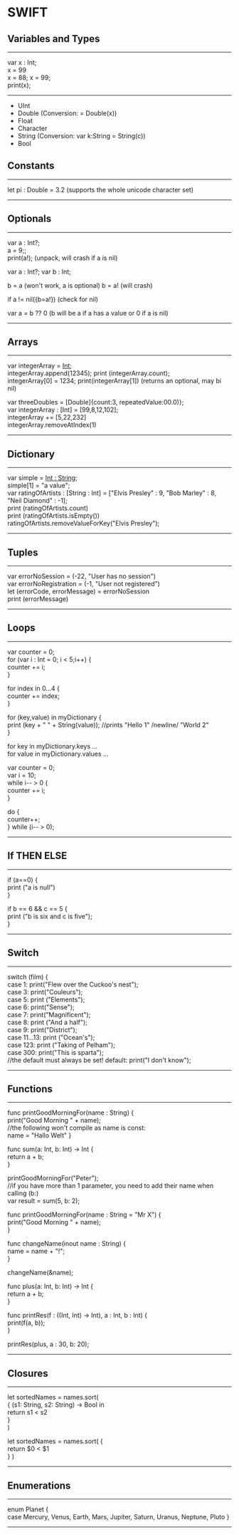 # SWIFT
## Variables and Types
---
var x : Int;  
x = 99  
x = 88; x = 99;  
print(x);   

----

  - UInt
  - Double (Conversion: = Double(x))
  - Float
  - Character
  - String (Conversion: var k:String = String(c))
  - Bool

## Constants
---
let pi : Double = 3.2 (supports the whole unicode character set)

---

## Optionals
---
var a : Int?;  
a = 9;;  
print(a!);   (unpack, will crash if a is nil)  

var a : Int?;
var b : Int;

b = a (won't work, a is optional)
b = a! (will crash)

if a != nil({b=a!}) (check for nil)

var a = b ?? 0 (b will be a if a has a value or 0 if a is nil)

---

## Arrays
---
var integerArray = [Int]();  
integerArray.append(12345);
print (integerArray.count);  
integerArray[0] = 1234;
print(integerArray[1]) (returns an optional, may bi nil)  

var threeDoubles = [Double]{count:3, repeatedValue:00.0)};  
var integerArray : [Int] = [99,8,12,102];  
integerArray += [5,22,232]  
integerArray.removeAtIndex(1)  

---

## Dictionary
---
var simple = [Int : String]();  
simple[1] = "a value";  
var ratingOfArtists : [String : Int] =
["Elvis Presley" : 9, "Bob Marley" : 8, "Neil Diamond" : -1];  
print (ratingOfArtists.count)  
print (ratingOfArtists.isEmpty())  
ratingOfArtists.removeValueForKey("Elvis Presley");

---

## Tuples
---
var errorNoSession = (-22, "User has no session")  
var errorNoRegistration = (-1, "User not registered")  
let (errorCode, errorMessage) = errorNoSession  
print (errorMessage)

---

## Loops
---
var counter = 0;  
for (var i : Int = 0; i < 5;i++) {  
counter += i;  
}  

for index in 0...4 {  
counter += index;  
}  

for (key,value) in myDictionary {  
print (key + " " + String(value));   //prints "Hello 1" /newline/ "World 2"  
}  

for key in myDictionary.keys ...  
for value in myDictionary.values ...  

var counter = 0;  
var i = 10;  
while i-- > 0 {  
counter += i;  
}  

do {  
counter++;  
} while (i-- > 0);  

---

## If THEN ELSE
---
if (a==0) {  
print ("a is null")  
}  

if b == 6 && c == 5 {  
print ("b is six and c is five");  
}  

---

## Switch
---
switch (film) {  
case 1: print("Flew over the Cuckoo's nest");  
case 3: print("Couleurs");  
case 5: print ("Elements");  
case 6: print("Sense");  
case 7: print("Magnificent");  
case 8: print ("And a half");  
case 9: print("District");  
case 11...13: print ("Ocean's");  
case 123: print ("Taking of Pelham");  
case 300: print("This is sparta");  
//the default must always be set!
default: print("I don't know");  

---


## Functions
---
func printGoodMorningFor(name : String) {  
print("Good Morning " + name);  
//the following won't compile as name   is const:  
name = "Hallo Welt"
}  

func sum(a: Int, b: Int) -> Int {  
return a + b;  
}  

printGoodMorningFor("Peter");  
//if you have more than 1 parameter, you need to add their name when calling (b:)  
var result = sum(5, b: 2);  

func printGoodMorningFor(name : String = "Mr X") {  
print("Good Morning " + name);  
}  

func changeName(inout name : String) {   
name = name + "!";   
}  

changeName(&name);  

func plus(a: Int, b: Int) -> Int {  
return a + b;  
}  

func printRes(f : ((Int, Int) -> Int), a : Int, b : Int) {  
print(f(a, b));  
}  

printRes(plus, a : 30, b: 20);  

---


## Closures
---
let sortedNames = names.sort(  
{ (s1: String, s2: String) -> Bool in  
return s1 < s2  
}  
)

let sortedNames = names.sort(
{  
return $0 < $1  
}
)  

---

## Enumerations
---
enum Planet {  
case Mercury, Venus, Earth, Mars, Jupiter, Saturn, Uranus, Neptune, Pluto
}

---

